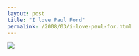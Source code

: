 ```yaml
---
layout: post
title: "I love Paul Ford"
permalink: /2008/03/i-love-paul-for.html
---
```


[![](https://farm3.static.flickr.com/2069/2358947221_0523570978.jpg)](http://www.flickr.com/photos/msippey/2358947221/ "photo sharing")  
